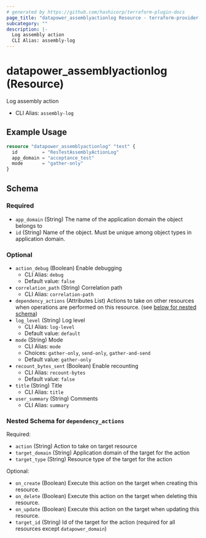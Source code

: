 ```yaml
---
# generated by https://github.com/hashicorp/terraform-plugin-docs
page_title: "datapower_assemblyactionlog Resource - terraform-provider-datapower"
subcategory: ""
description: |-
  Log assembly action
  CLI Alias: assembly-log
---
```


# datapower_assemblyactionlog (Resource)

Log assembly action
  - CLI Alias: `assembly-log`

## Example Usage

```terraform
resource "datapower_assemblyactionlog" "test" {
  id         = "ResTestAssemblyActionLog"
  app_domain = "acceptance_test"
  mode       = "gather-only"
}
```

<!-- schema generated by tfplugindocs -->
## Schema

### Required

- `app_domain` (String) The name of the application domain the object belongs to
- `id` (String) Name of the object. Must be unique among object types in application domain.

### Optional

- `action_debug` (Boolean) Enable debugging
  - CLI Alias: `debug`
  - Default value: `false`
- `correlation_path` (String) Correlation path
  - CLI Alias: `correlation-path`
- `dependency_actions` (Attributes List) Actions to take on other resources when operations are performed on this resource. (see [below for nested schema](#nestedatt--dependency_actions))
- `log_level` (String) Log level
  - CLI Alias: `log-level`
  - Default value: `default`
- `mode` (String) Mode
  - CLI Alias: `mode`
  - Choices: `gather-only`, `send-only`, `gather-and-send`
  - Default value: `gather-only`
- `recount_bytes_sent` (Boolean) Enable recounting
  - CLI Alias: `recount-bytes`
  - Default value: `false`
- `title` (String) Title
  - CLI Alias: `title`
- `user_summary` (String) Comments
  - CLI Alias: `summary`

<a id="nestedatt--dependency_actions"></a>
### Nested Schema for `dependency_actions`

Required:

- `action` (String) Action to take on target resource
- `target_domain` (String) Application domain of the target for the action
- `target_type` (String) Resource type of the target for the action

Optional:

- `on_create` (Boolean) Execute this action on the target when creating this resource.
- `on_delete` (Boolean) Execute this action on the target when deleting this resource.
- `on_update` (Boolean) Execute this action on the target when updating this resource.
- `target_id` (String) Id of the target for the action (required for all resources except `datapower_domain`)
